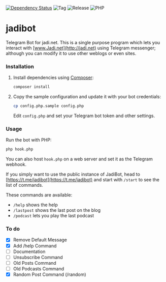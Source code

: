 [![Dependency Status](https://www.versioneye.com/user/projects/55a6800a6666330014000026/badge.svg?style=flat)](https://www.versioneye.com/user/projects/55a6800a6666330014000026)
![Tag](https://img.shields.io/github/tag/jaavid/jadibot.svg)
![Release](https://img.shields.io/github/release/jaavid/jadibot.svg)
![PHP](https://img.shields.io/badge/PHP-8-blue?logo=php)



# jadibot
Telegram Bot for jadi.net. This is a single purpose program which lets you interact with [www.Jadi.net](http://jadi.net) using Telegram messenger; although you can modify it to use other weblogs or even sites.

### Installation
1. Install dependencies using [Composer](https://getcomposer.org/):

   ```bash
   composer install
   ```

2. Copy the sample configuration and update it with your bot credentials:

   ```bash
   cp config.php.sample config.php
   ```

   Edit `config.php` and set your Telegram bot token and other settings.

### Usage
Run the bot with PHP:

```bash
php hook.php
```

You can also host `hook.php` on a web server and set it as the Telegram webhook.

If you simply want to use the public instance of JadiBot, head to [https://t.me/jadibot](https://t.me/jadibot) and start with `/start` to see the list of commands.

These commands are available:

- `/help` shows the help
- `/lastpost` shows the last post on the blog
- `/podcast` lets you play the last podcast

### To do

- [x] Remove Default Message
- [x] Add /help Command
- [ ] Documentation
- [ ] Unsubscribe Command
- [ ] Old Posts Command
- [ ] Old Podcasts Command
- [x] Random Post Command (/random)
